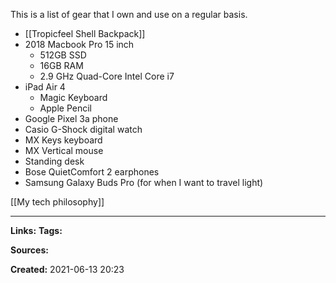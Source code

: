 This is a list of gear that I own and use on a regular basis.

- [[Tropicfeel Shell Backpack]]
- 2018 Macbook Pro 15 inch
	- 512GB SSD
	- 16GB RAM
	- 2.9 GHz Quad-Core Intel Core i7
- iPad Air 4
	- Magic Keyboard
	- Apple Pencil
-  Google Pixel 3a phone
- Casio G-Shock digital watch
- MX Keys keyboard
- MX Vertical mouse
- Standing desk
- Bose QuietComfort 2 earphones
- Samsung Galaxy Buds Pro (for when I want to travel light)


[[My tech philosophy]]



---
**Links:** 
**Tags:** 

**Sources:**

**Created:** 2021-06-13  20:23